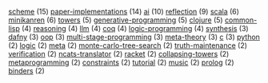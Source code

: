 [scheme](https://github.com/search?q=user%3Ametareflection+user%3Anamin+user%3Anamin+user%3Anamin+user%3Anamin+user%3Anamin+user%3Anamin+user%3Anamin+user%3Anamin+user%3Anamin+user%3Anamin+user%3Anamin+user%3Anamin+user%3Anamin+user%3Anamin+topic%3Ascheme) (15)
[paper-implementations](https://github.com/search?q=user%3Anamin+user%3Anamin+user%3Anamin+user%3Anamin+user%3Anamin+user%3Anamin+user%3Anamin+user%3Anamin+user%3Anamin+user%3Anamin+user%3Anamin+user%3Anamin+user%3Anamin+user%3Anamin+topic%3Apaper-implementations) (14)
[ai](https://github.com/search?q=user%3Anamin+user%3AOoriData+user%3Asquaredtechnologies+user%3Ametareflection+user%3Anamin+user%3Anamin+user%3Anamin+user%3Anamin+user%3Anamin+user%3Ajosephwilk+topic%3Aai) (10)
[reflection](https://github.com/search?q=user%3Anamin+user%3Anamin+user%3Anamin+user%3Anamin+user%3Anamin+user%3Anamin+user%3Anamin+user%3Anamin+user%3Anamin+topic%3Areflection) (9)
[scala](https://github.com/search?q=user%3Anamin+user%3Anamin+user%3Anamin+user%3Ascala-lms+user%3Anamin+user%3Ascalastyle+topic%3Ascala) (6)
[minikanren](https://github.com/search?q=user%3Awebyrd+user%3Anamin+user%3Anamin+user%3Anamin+user%3Anamin+user%3Anamin+topic%3Aminikanren) (6)
[towers](https://github.com/search?q=user%3Anamin+user%3Anamin+user%3Anamin+user%3Anamin+user%3Anamin+topic%3Atowers) (5)
[generative-programming](https://github.com/search?q=user%3Anamin+user%3Anamin+user%3Anamin+user%3Ascala-lms+user%3Anamin+topic%3Agenerative-programming) (5)
[clojure](https://github.com/search?q=user%3Anamin+user%3Anamin+user%3Anamin+user%3Anamin+user%3Anamin+topic%3Aclojure) (5)
[common-lisp](https://github.com/search?q=user%3Anamin+user%3Anamin+user%3Anamin+user%3Anamin+topic%3Acommon-lisp) (4)
[reasoning](https://github.com/search?q=user%3Anamin+user%3AIBM+user%3Anamin+user%3Anamin+topic%3Areasoning) (4)
[llm](https://github.com/search?q=user%3AOoriData+user%3Ametareflection+user%3ABaranziniLab+user%3Anamin+topic%3Allm) (4)
[coq](https://github.com/search?q=user%3Anamin+user%3Amit-plv+user%3Anamin+user%3Anamin+topic%3Acoq) (4)
[logic-programming](https://github.com/search?q=user%3Anamin+user%3Anamin+user%3Anamin+user%3Anamin+topic%3Alogic-programming) (4)
[synthesis](https://github.com/search?q=user%3Ametareflection+user%3Anamin+user%3Anamin+topic%3Asynthesis) (3)
[dafny](https://github.com/search?q=user%3Anamin+user%3Anamin+user%3Anamin+topic%3Adafny) (3)
[oop](https://github.com/search?q=user%3Anamin+user%3Anamin+user%3Anamin+topic%3Aoop) (3)
[multi-stage-programming](https://github.com/search?q=user%3Anamin+user%3Anamin+user%3Ascala-lms+topic%3Amulti-stage-programming) (3)
[meta-theory](https://github.com/search?q=user%3Anamin+user%3Anamin+user%3Anamin+topic%3Ameta-theory) (3)
[c](https://github.com/search?q=user%3Anamin+user%3Ascala-lms+user%3Anamin+topic%3Ac) (3)
[python](https://github.com/search?q=user%3Asquaredtechnologies+user%3Anamin+topic%3Apython) (2)
[logic](https://github.com/search?q=user%3Anamin+user%3AIBM+topic%3Alogic) (2)
[meta](https://github.com/search?q=user%3Anamin+user%3Anamin+topic%3Ameta) (2)
[monte-carlo-tree-search](https://github.com/search?q=user%3Ametareflection+user%3Anamin+topic%3Amonte-carlo-tree-search) (2)
[truth-maintenance](https://github.com/search?q=user%3Ametareflection+user%3Anamin+topic%3Atruth-maintenance) (2)
[verification](https://github.com/search?q=user%3Anamin+user%3Anamin+topic%3Averification) (2)
[ncats-translator](https://github.com/search?q=user%3Anamin+user%3Awebyrd+topic%3Ancats-translator) (2)
[racket](https://github.com/search?q=user%3Awebyrd+user%3Apycket+topic%3Aracket) (2)
[collapsing-towers](https://github.com/search?q=user%3Anamin+user%3Anamin+topic%3Acollapsing-towers) (2)
[metaprogramming](https://github.com/search?q=user%3Anamin+user%3Anamin+topic%3Ametaprogramming) (2)
[constraints](https://github.com/search?q=user%3Anamin+user%3Anamin+topic%3Aconstraints) (2)
[tutorial](https://github.com/search?q=user%3Ascala-lms+user%3Anamin+topic%3Atutorial) (2)
[music](https://github.com/search?q=user%3Ajosephwilk+user%3Anamin+topic%3Amusic) (2)
[prolog](https://github.com/search?q=user%3Anamin+user%3Anamin+topic%3Aprolog) (2)
[binders](https://github.com/search?q=user%3Anamin+user%3Anamin+topic%3Abinders) (2)
